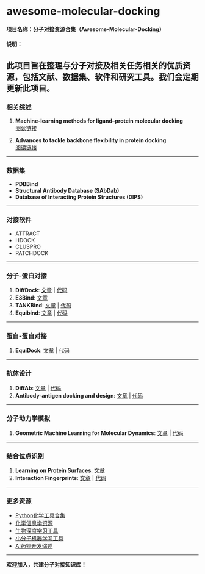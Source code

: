 # awesome-molecular-docking

#### 项目名称：**分子对接资源合集（Awesome-Molecular-Docking）**

#### 说明：
此项目旨在整理与分子对接及相关任务相关的优质资源，包括文献、数据集、软件和研究工具。我们会定期更新此项目。
---

### 相关综述
1. **Machine-learning methods for ligand–protein molecular docking**  
   [阅读链接](https://www.sciencedirect.com/science/article/abs/pii/S1359644621003974)

2. **Advances to tackle backbone flexibility in protein docking**  
   [阅读链接](https://www.sciencedirect.com/science/article/abs/pii/S0959440X20302141?via%3Dihub)

---

### 数据集
- **PDBBind**  
- **Structural Antibody Database (SAbDab)**  
- **Database of Interacting Protein Structures (DIPS)**  

---

### 对接软件
- ATTRACT  
- HDOCK  
- CLUSPRO  
- PATCHDOCK  

---

### 分子-蛋白对接
1. **DiffDock**: [文章](https://arxiv.org/abs/2210.01776) | [代码](https://github.com/gcorso/DiffDock)  
2. **E3Bind**: [文章](https://arxiv.org/abs/2210.06069)  
3. **TANKBind**: [文章](https://openreview.net/forum?id=MSBDFwGYwwt) | [代码](https://github.com/luwei0917/TankBind)  
4. **Equibind**: [文章](https://proceedings.mlr.press/v162/stark22b.html) | [代码](https://github.com/HannesStark/EquiBind)  

---

### 蛋白-蛋白对接
1. **EquiDock**: [文章](https://openreview.net/forum?id=GQjaI9mLet) | [代码](https://github.com/octavian-ganea/equidock_public)  

---

### 抗体设计
1. **DiffAb**: [文章](https://openreview.net/forum?id=jSorGn2Tjg) | [代码](https://github.com/luost26/diffab)  
2. **Antibody-antigen docking and design**: [文章](https://proceedings.mlr.press/v162/jin22a.html) | [代码](https://github.com/wengong-jin/abdockgen)  

---

### 分子动力学模拟
1. **Geometric Machine Learning for Molecular Dynamics**: [文章](https://arxiv.org/abs/2204.10348) | [代码](https://github.com/kyonofx/mlcgmd)  

---

### 结合位点识别
1. **Learning on Protein Surfaces**: [文章](https://openaccess.thecvf.com/content/CVPR2021/html/Sverrisson_Fast_End-to-End_Learning_on_Protein_Surfaces_CVPR_2021_paper.html)  
2. **Interaction Fingerprints**: [文章](https://www.nature.com/articles/s41592-019-0666-6) | [代码](https://github.com/LPDI-EPFL/masif)  

---

### 更多资源
- [Python化学工具合集](https://github.com/lmmentel/awesome-python-chemistry)  
- [化学信息学资源](https://github.com/hsiaoyi0504/awesome-cheminformatics)  
- [生物深度学习工具](https://github.com/hussius/deeplearning-biology)  
- [小分子机器学习工具](https://github.com/benb111/awesome-small-molecule-ml)  
- [AI药物开发综述](https://github.com/dengjianyuan/Survey_AI_Drug_Discovery)  

--- 

**欢迎加入，共建分子对接知识库！**
